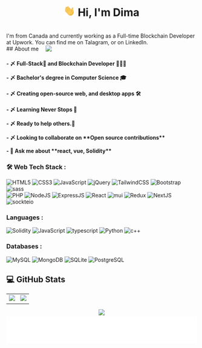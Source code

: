 <h1 align="center"> <img src="https://raw.githubusercontent.com/ABSphreak/ABSphreak/master/gifs/Hi.gif" width="30px"> Hi, I'm Dima </a></h1>
<br/>   
    I'm from Canada and currently working as a Full-time Blockchain Developer at Upwork. You can find me on Talagram, or on LinkedIn.
<br/>
 <img align="right" width="400" src="https://camo.githubusercontent.com/fa73289736064aba480d0708da37d7aa183a8c3e2bcc2f58c54285a3bbbeecc1/68747470733a2f2f7777772e61616c7068612e6e65742f77702d636f6e74656e742f75706c6f6164732f323032302f31322f66756c6c2d737461636b2d646576656c6f706d656e742e676966" />
## About me
<h4 align="left">
    - 〆 Full-Stack🎯 and Blockchain  Developer 👨🏻‍💻 
    <br>
    <br>
    - 〆 Bachelor's degree in Computer Science</a> 🎓
    <br>
    <br>
    - 〆 Creating open-source web, and desktop apps 🛠️
    <br>
    <br> 
    - 〆 Learning Never Stops 🚀
    <br>
    <br>
    - 〆 Ready to help others.🌱
    <br>
    <br>
    - 〆 Looking to collaborate on **Open source contributions**
    <br>
    <br>
    - 💬 Ask me about **react, vue, Solidity**
</h4>

<h3 align="left">🛠️ Web Tech Stack :</h3>
    <div align="left">
        <img alt="HTML5" src="https://img.shields.io/badge/html5-%23E34F26.svg?style=for-the-badge&logo=html5&logoColor=white"/>
        <img alt="CSS3" src="https://img.shields.io/badge/css3-%231572B6.svg?style=for-the-badge&logo=css3&logoColor=white"/> 
        <img alt="JavaScript" src="https://img.shields.io/badge/javascript-%23323330.svg?style=for-the-badge&logo=javascript&logoColor=%23F7DF1E"/> 
        <img alt="jQuery" src="https://img.shields.io/badge/jquery-%230769AD.svg?style=for-the-badge&logo=jquery&logoColor=white"/> 
        <img alt="TailwindCSS" src="https://img.shields.io/badge/Tailwind_CSS-38B2AC?style=for-the-badge&logo=tailwind-css&logoColor=white"/>
        <img alt="Bootstrap" src="https://img.shields.io/badge/bootstrap-%23563D7C.svg?style=for-the-badge&logo=bootstrap&logoColor=white"/>
        <img alt="sass" src="https://img.shields.io/badge/Sass-CC6699?style=for-the-badge&logo=sass&logoColor=white"/>
        <br>
        <img alt="PHP" src="https://img.shields.io/badge/php-%23777BB4.svg?style=for-the-badge&logo=php&logoColor=white"/>
        <img alt="NodeJS" src="https://img.shields.io/badge/node.js-%2343853D.svg?style=for-the-badge&logo=node-dot-js&logoColor=white"/>
        <img alt="ExpressJS" src="https://img.shields.io/badge/Express.js-000000?style=for-the-badge&logo=express&logoColor=white"/>
        <img alt="React" src="https://img.shields.io/badge/react-%2320232a.svg?style=for-the-badge&logo=react&logoColor=%2361DAFB"/>
        <img alt="mui" src="https://img.shields.io/badge/Material%20UI-007FFF?style=for-the-badge&logo=mui&logoColor=white"/>
        <img alt="Redux" src="https://img.shields.io/badge/Redux-593D88?style=for-the-badge&logo=redux&logoColor=white"/>
        <img alt="NextJS" src="https://img.shields.io/badge/next.js-000000?style=for-the-badge&logo=nextdotjs&logoColor=white"/>
        <img alt="sockteio" src="https://img.shields.io/badge/Socket.io-010101?&style=for-the-badge&logo=Socket.io&logoColor=white"/>
    </div>
<h3 align="left">Languages :</h3>
    <div align="left">
    <img alt="Solidity" src="https://img.shields.io/badge/solidity-%23ED8B00.svg?style=for-the-badge&logo=java&logoColor=white"/>
    <img alt="JavaScript" src="https://img.shields.io/badge/javascript-%23323330.svg?style=for-the-badge&logo=javascript&logoColor=%23F7DF1E"/> 
    <img src="https://img.shields.io/badge/TypeScript-007ACC?style=for-the-badge&logo=typescript&logoColor=white" alt="typescript" />
    <img alt="Python" src="https://img.shields.io/badge/python-%2314354C.svg?style=for-the-badge&logo=python&logoColor=white"/>
    <img alt="c++" src="https://img.shields.io/badge/C%2B%2B-00599C?style=for-the-badge&logo=c%2B%2B&logoColor=white"/>
    </div>

<h3 align="left">Databases :</h3>
    <div align="left">
    <img alt="MySQL" src="https://img.shields.io/badge/mysql-%2300f.svg?style=for-the-badge&logo=mysql&logoColor=white"/>
    <img alt="MongoDB" src ="https://img.shields.io/badge/MongoDB-4EA94B?style=for-the-badge&logo=mongodb&logoColor=white"/>
    <img alt="SQLite" src ="https://img.shields.io/badge/sqlite-%2307405e.svg?style=for-the-badge&logo=sqlite&logoColor=white"/>
    <img alt="PostgreSQL" src ="https://img.shields.io/badge/PostgreSQL-316192?style=for-the-badge&logo=postgresql&logoColor=white"/>
</div>

## 💻 GitHub Stats

<table width="100%">
    <tr>
        <td>
        <img height="200em" src="https://github-readme-stats.vercel.app/api?username=Dima0dev&show_icons=true&hide_border=true" /> 
        </td>
        <td> 
        <img height="200em" src="https://github-readme-stats.vercel.app/api/top-langs/?username=Dima0dev&show_icons=true&hide_border=true&layout=compact&langs_count=8"/> 
        </td>
    </tr>
    <table>
    <div align="center"  width="100%">
        <img src="https://github-profile-trophy.vercel.app/?username=Dima0dev&theme=onedark&rank=SECRET,SSS,SS,S,AAA,AA,A,B&margin-w=10&margin-h=10">
    </div>
    <img align='center'  height="70" alt="Thanks" width="100%" src="https://github.com/Kushal997-das/Kushal997-das/blob/master/Profile%20generator/marquee.svg"/>
